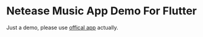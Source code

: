 # Netease Music App Demo For Flutter

Just a demo, please use [offical app](https://music.163.com/) actually.
